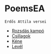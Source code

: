 # PoemsEA
`Erdős Attila versei`

- [Rozsdás kampó](poems/rozsdas_kampo.md)
- [Csillagok](poems\csillagok.md)
- [Kéne](poems\kene.md)
- [Levél](poems\level.md)
